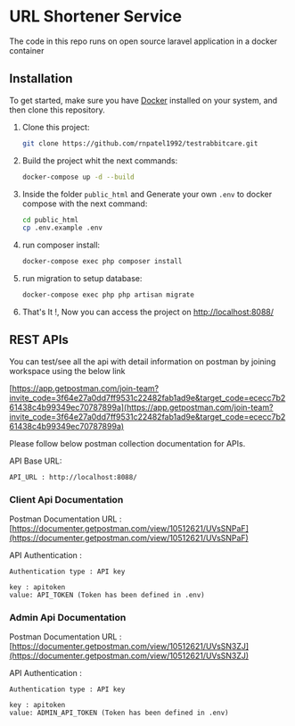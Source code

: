 # URL Shortener Service

The code in this repo runs on open source laravel application in a docker container 

## Installation

To get started, make sure you have [Docker](https://www.docker.com/get-started/) installed on your system, and then clone this repository.

1. Clone this project:

   ```sh
   git clone https://github.com/rnpatel1992/testrabbitcare.git
   ```

3. Build the project whit the next commands:

   ```sh
   docker-compose up -d --build
   ```

2. Inside the folder `public_html` and Generate your own `.env` to docker compose with the next command:

   ```sh
   cd public_html
   cp .env.example .env
   ```

3. run composer install:

   ```sh
   docker-compose exec php composer install
   ```

3. run migration to setup database:

   ```sh
   docker-compose exec php php artisan migrate
   ```


4. That's It !, Now you can access the project on [http://localhost:8088/](http://localhost:8088/)


## REST APIs

You can test/see all the api with detail information on postman by joining workspace using the below link 

[https://app.getpostman.com/join-team?invite_code=3f64e27a0dd7ff9531c22482fab1ad9e&target_code=ececc7b261438c4b99349ec70787899a](https://app.getpostman.com/join-team?invite_code=3f64e27a0dd7ff9531c22482fab1ad9e&target_code=ececc7b261438c4b99349ec70787899a)

Please follow below postman collection documentation for APIs.

API Base URL:

```dotenv
API_URL : http://localhost:8088/
```

### Client Api Documentation

Postman Documentation URL : [https://documenter.getpostman.com/view/10512621/UVsSNPaF](https://documenter.getpostman.com/view/10512621/UVsSNPaF)

API Authentication :

```dotenv
Authentication type : API key

key : apitoken
value: API_TOKEN (Token has been defined in .env)
```



### Admin Api  Documentation

Postman Documentation URL : [https://documenter.getpostman.com/view/10512621/UVsSN3ZJ](https://documenter.getpostman.com/view/10512621/UVsSN3ZJ)

API Authentication :

```dotenv
Authentication type : API key

key : apitoken
value: ADMIN_API_TOKEN (Token has been defined in .env)
```
